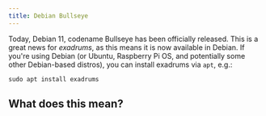 ```yaml
---
title: Debian Bullseye
---
```


Today, Debian 11, codename Bullseye has been officially released. This is a great news for *exadrums*, as this means it is now available in Debian. If you're using Debian (or Ubuntu, Raspberry Pi OS, and potentially some other Debian-based distros), you can install exadrums via `apt`, e.g.: 
```
sudo apt install exadrums
```
<!--more-->

## What does this mean?

